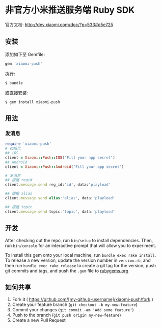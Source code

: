 非官方小米推送服务端 Ruby SDK
=============================

官方文档: http://dev.xiaomi.com/doc/?p=533#d5e725

安装
----

添加如下至 Gemfile:

```ruby
gem 'xiaomi-push'
```

执行:

```
$ bundle
```

或直接安装:

```
$ gem install xiaomi-push
```

用法
----

### 发消息

```ruby
require 'xiaomi-push'
# 初始化
## iOS
client = Xiaomi::Push::IOS('Fill your app secret')
## Android
client = Xiaomi::Push::Android('Fill your app secret')

# 发消息
## 根据 regid
client.message.send reg_id:'id', data:'playload'

## 根据 alias
client.message.send alias:'alias', data:'playload'

## 根据 topic
client.message.send topic:'topic', data:'playload'
```

开发
----

After checking out the repo, run `bin/setup` to install dependencies. Then, run `bin/console` for an interactive prompt that will allow you to experiment.

To install this gem onto your local machine, run `bundle exec rake install`. To release a new version, update the version number in `version.rb`, and then run `bundle exec rake release` to create a git tag for the version, push git commits and tags, and push the `.gem` file to [rubygems.org](https://rubygems.org).

如何共享
--------

1.	Fork it ( https://github.com/[my-github-username]/xiaomi-push/fork )
2.	Create your feature branch (`git checkout -b my-new-feature`\)
3.	Commit your changes (`git commit -am 'Add some feature'`\)
4.	Push to the branch (`git push origin my-new-feature`\)
5.	Create a new Pull Request
